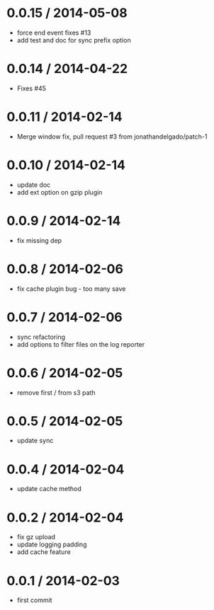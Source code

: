 
0.0.15 / 2014-05-08
==================

 * force end event fixes #13
 * add test and doc for sync prefix option

0.0.14 / 2014-04-22
==================

 * Fixes #45

0.0.11 / 2014-02-14
==================

 * Merge window fix, pull request #3 from jonathandelgado/patch-1

0.0.10 / 2014-02-14
==================

 * update doc
 * add ext option on gzip plugin

0.0.9 / 2014-02-14
==================

 * fix missing dep

0.0.8 / 2014-02-06
==================

 * fix cache plugin bug - too many save

0.0.7 / 2014-02-06
==================

 * sync refactoring
 * add options to filter files on the log reporter

0.0.6 / 2014-02-05
==================

 * remove first / from s3 path

0.0.5 / 2014-02-05
==================

 * update sync

0.0.4 / 2014-02-04
==================

 * update cache method

0.0.2 / 2014-02-04
==================

 * fix gz upload
 * update logging padding
 * add cache feature

0.0.1 / 2014-02-03
==================

 * first commit

